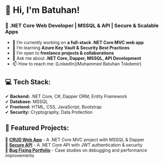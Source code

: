 # 👋 Hi, I'm Batuhan! 
### 🚀 .NET Core Web Developer | MSSQL & API | Secure & Scalable Apps

- 🔭 I’m currently working on **a full-stack .NET Core MVC web app**
- 🌱 I’m learning **Azure Key Vault & Security Best Practices**
- 👯 I’m open to **freelance projects & collaborations**
- 💬 Ask me about **.NET Core, Dapper, MSSQL, API Development**
- 📫 How to reach me: [LinkedIn](Muhammed Batuhan Tokdemir)

## 💻 Tech Stack:
✔ **Backend:** .NET Core, C#, Dapper ORM, Entity Framework  
✔ **Database:** MSSQL  
✔ **Frontend:** HTML, CSS, JavaScript, Bootstrap  
✔ **Security:** Cryptography, Data Protection  

## 📌 Featured Projects:
🌟 **[CRUD Web App](#)** - A .NET Core MVC project with MSSQL & Dapper  
🌟 **[Secure API](#)** - A .NET Core API with JWT authentication & security  
🌟 **[Bug Fixing Portfolio](#)** - Case studies on debugging and performance improvements  


